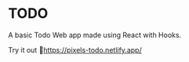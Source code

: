 # TODO
A basic Todo Web app made using React with Hooks.


Try it out 🔗https://pixels-todo.netlify.app/
